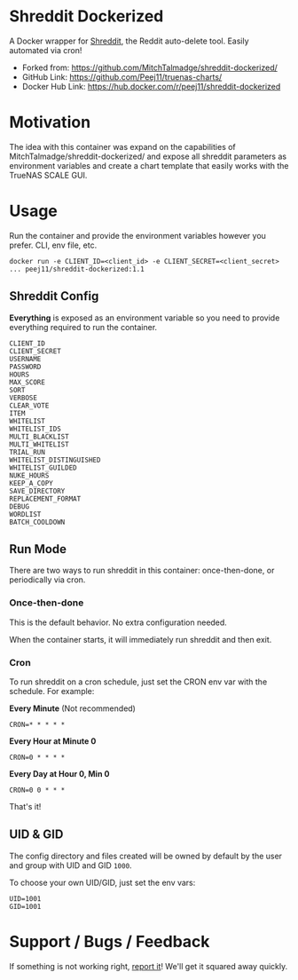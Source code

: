 # Shreddit Dockerized
A Docker wrapper for [Shreddit](https://github.com/x89/Shreddit), the Reddit auto-delete tool. Easily automated via cron!

- Forked from: https://github.com/MitchTalmadge/shreddit-dockerized/
- GitHub Link: https://github.com/Peej11/truenas-charts/
- Docker Hub Link: https://hub.docker.com/r/peej11/shreddit-dockerized

# Motivation
The idea with this container was expand on the capabilities of MitchTalmadge/shreddit-dockerized/ and expose all shreddit parameters as environment variables and create a chart template that easily works with the TrueNAS SCALE GUI.

# Usage
Run the container and provide the environment variables however you prefer. CLI, env file, etc.

```
docker run -e CLIENT_ID=<client_id> -e CLIENT_SECRET=<client_secret> ... peej11/shreddit-dockerized:1.1
```

## Shreddit Config
**Everything** is exposed as an environment variable so you need to provide everything required to run the container.

```
CLIENT_ID
CLIENT_SECRET
USERNAME
PASSWORD
HOURS
MAX_SCORE
SORT
VERBOSE
CLEAR_VOTE
ITEM
WHITELIST
WHITELIST_IDS
MULTI_BLACKLIST
MULTI_WHITELIST
TRIAL_RUN
WHITELIST_DISTINGUISHED
WHITELIST_GUILDED
NUKE_HOURS
KEEP_A_COPY
SAVE_DIRECTORY
REPLACEMENT_FORMAT
DEBUG
WORDLIST
BATCH_COOLDOWN
```

## Run Mode
There are two ways to run shreddit in this container: once-then-done, or periodically via cron.

### Once-then-done
This is the default behavior. No extra configuration needed.

When the container starts, it will immediately run shreddit and then exit. 

### Cron
To run shreddit on a cron schedule, just set the CRON env var with the schedule. For example:

**Every Minute** (Not recommended)
```
CRON=* * * * *
```

**Every Hour at Minute 0**
```
CRON=0 * * * *
```

**Every Day at Hour 0, Min 0**
```
CRON=0 0 * * *
```

That's it!

## UID & GID
The config directory and files created will be owned by default by the user and group with UID and GID `1000`.

To choose your own UID/GID, just set the env vars:

```
UID=1001
GID=1001
```

# Support / Bugs / Feedback
If something is not working right, [report it](https://github.com/Peej11/truenas-charts/issues)! We'll get it squared away quickly.
